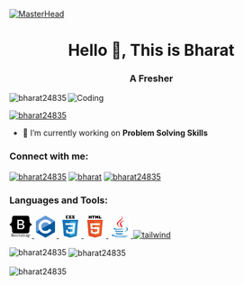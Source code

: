 [![MasterHead](https://previews.123rf.com/images/karpenkoilia/karpenkoilia1806/karpenkoilia180600011/102988806-vector-line-web-concept-for-programming-linear-web-banner-for-coding-.jpg)](https://bharat24835.io)
<h1 align="center">Hello 👋, This is Bharat</h1>
<h3 align="center">A Fresher</h3>
<img border-radius=50%  align="right"alt="Coding"width="400"src="https://cdn.dribbble.com/users/1162077/screenshots/3848914/programmer.gif">


<p align="left"> <img src="https://komarev.com/ghpvc/?username=bharat24835&label=Profile%20views&color=0e75b6&style=flat" alt="bharat24835" /> </p>

<p align="left"> <a href="https://twitter.com/bharat24835" target="blank"><img src="https://img.shields.io/twitter/follow/bharat24835?logo=twitter&style=for-the-badge" alt="bharat24835" /></a> </p>

- 🔭 I’m currently working on **Problem Solving Skills**

<h3 align="left">Connect with me:</h3>
<p align="left">
<a href="https://twitter.com/bharat24835" target="blank"><img align="center" src="https://raw.githubusercontent.com/rahuldkjain/github-profile-readme-generator/master/src/images/icons/Social/twitter.svg" alt="bharat24835" height="30" width="40" /></a>
<a href="https://linkedin.com/in/bharat" target="blank"><img align="center" src="https://raw.githubusercontent.com/rahuldkjain/github-profile-readme-generator/master/src/images/icons/Social/linked-in-alt.svg" alt="bharat" height="30" width="40" /></a>
<a href="https://www.leetcode.com/bharat24835" target="blank"><img align="center" src="https://raw.githubusercontent.com/rahuldkjain/github-profile-readme-generator/master/src/images/icons/Social/leet-code.svg" alt="bharat24835" height="30" width="40" /></a>
</p>

<h3 align="left">Languages and Tools:</h3>
<p align="left"> <a href="https://getbootstrap.com" target="_blank" rel="noreferrer"> <img src="https://raw.githubusercontent.com/devicons/devicon/master/icons/bootstrap/bootstrap-plain-wordmark.svg" alt="bootstrap" width="40" height="40"/> </a> <a href="https://www.cprogramming.com/" target="_blank" rel="noreferrer"> <img src="https://raw.githubusercontent.com/devicons/devicon/master/icons/c/c-original.svg" alt="c" width="40" height="40"/> </a> <a href="https://www.w3schools.com/css/" target="_blank" rel="noreferrer"> <img src="https://raw.githubusercontent.com/devicons/devicon/master/icons/css3/css3-original-wordmark.svg" alt="css3" width="40" height="40"/> </a> <a href="https://www.w3.org/html/" target="_blank" rel="noreferrer"> <img src="https://raw.githubusercontent.com/devicons/devicon/master/icons/html5/html5-original-wordmark.svg" alt="html5" width="40" height="40"/> </a> <a href="https://www.java.com" target="_blank" rel="noreferrer"> <img src="https://raw.githubusercontent.com/devicons/devicon/master/icons/java/java-original.svg" alt="java" width="40" height="40"/> </a> <a href="https://tailwindcss.com/" target="_blank" rel="noreferrer"> <img src="https://www.vectorlogo.zone/logos/tailwindcss/tailwindcss-icon.svg" alt="tailwind" width="40" height="40"/> </a> </p>

<p><img align="left" src="https://github-readme-stats.vercel.app/api/top-langs?username=bharat24835&show_icons=true&locale=en&layout=compact" alt="bharat24835" /></p>

<p>&nbsp;<img align="center" src="https://github-readme-stats.vercel.app/api?username=bharat24835&show_icons=true&locale=en" alt="bharat24835" /></p>

<p><img align="center" src="https://github-readme-streak-stats.herokuapp.com/?user=bharat24835&" alt="bharat24835" /></p>
